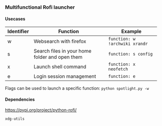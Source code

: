 ### Multifunctional Rofi launcher

#### Usecases

|Identifier|Function|Example|
|-|-|-|
|w|Websearch with firefox|`function: w !archwiki xrandr`|
|s|Search files in your home folder and open them|`function: s config`|
|x|Launch shell command|`function: x neofetch`|
|e|Login session management|`function: e`|

Flags can be used to launch a specific function: `python spotlight.py -w`

#### Dependencies

https://pypi.org/project/python-rofi/

`xdg-utils`